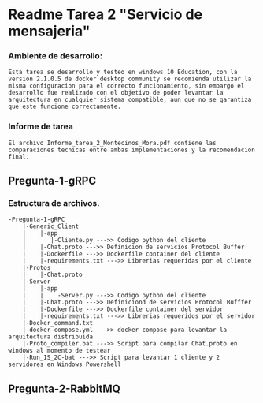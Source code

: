 # Readme Tarea 2 "Servicio de mensajeria"

### Ambiente de desarrollo:
    Esta tarea se desarrollo y testeo en windows 10 Education, con la version 2.1.0.5 de docker desktop community se recomienda utilizar la misma configuracion para el correcto funcionamiento, sin embargo el desarrollo fue realizado con el objetivo de poder levantar la arquitectura en cualquier sistema compatible, aun que no se garantiza que este funcione correctamente.

### Informe de tarea
    El archivo Informe_tarea_2_Montecinos_Mora.pdf contiene las comparaciones tecnicas entre ambas implementaciones y la recomendacion final.

## Pregunta-1-gRPC
### Estructura de archivos.
    -Pregunta-1-gRPC
        |-Generic_Client
        |    |-app
        |       |-Cliente.py --->> Codigo python del cliente
        |    |-Chat.proto --->> Definicion de servicios Protocol Buffer
        |    |-Dockerfile --->> Dockerfile container del cliente
        |    |-requirements.txt --->> Librerias requeridas por el cliente
        |-Protos
        |    |-Chat.proto
        |-Server
        |    |-app
        |    |    -Server.py --->> Codigo python del cliente
        |    |-Chat.proto --->> Definiciond de servicios Protocol Bufffer
        |    |-Dockerfile --->> Dockerfile container del servidor
        |    |-requirements.txt --->> Librerias requeridos por el servidor
        |-Docker_command.txt
        |-docker-compose.yml --->> docker-compose para levantar la arquitectura distribuida
        |-Proto_compiler.bat --->> Script para compilar Chat.proto en windows al momento de testear
        |-Run_1S_2C-bat --->> Script para levantar 1 cliente y 2 servidores en Windows Powershell


## Pregunta-2-RabbitMQ